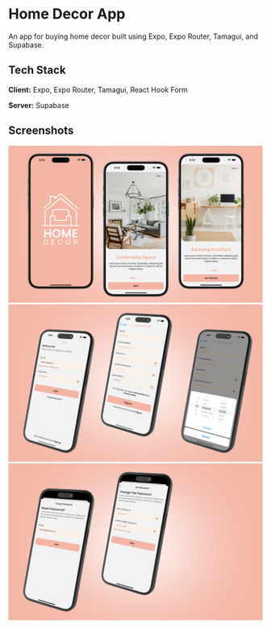 # Home Decor App

An app for buying home decor built using Expo, Expo Router, Tamagui, and Supabase.

## Tech Stack

**Client:** Expo, Expo Router, Tamagui, React Hook Form

**Server:** Supabase

## Screenshots

![App Screenshot](screenshots/preview-1.png)
![App Screenshot](screenshots/preview-2.png)
![App Screenshot](screenshots/preview-3.png)
